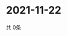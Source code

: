 # 2021-11-22
  共 0条

  <!-- BEGIN -->
  <!-- 最后更新时间Mon Nov 22 2021 23:03:34 GMT+0000 (Coordinated Universal Time) -->
  
  <!-- END -->
  
  